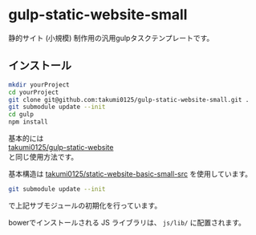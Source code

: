 gulp-static-website-small
===============================

静的サイト (小規模) 制作用の汎用gulpタスクテンプレートです。

## インストール
```bash
mkdir yourProject
cd yourProject
git clone git@github.com:takumi0125/gulp-static-website-small.git .
git submodule update --init
cd gulp
npm install
```

基本的には  
<a href="https://github.com/takumi0125/gulp-static-website" target="_blank">takumi0125/gulp-static-website</a>  
と同じ使用方法です。

基本構造は
<a href="https://github.com/takumi0125/static-website-basic-small-src" target="_blank">takumi0125/static-website-basic-small-src</a>
を使用しています。

```bash
git submodule update --init
```

で上記サブモジュールの初期化を行っています。

bowerでインストールされる JS ライブラリは、 `js/lib/` に配置されます。
